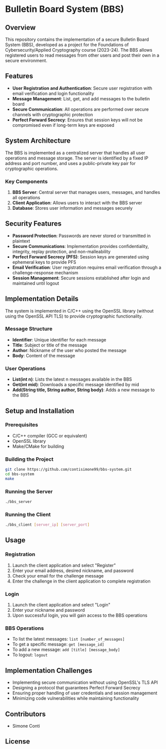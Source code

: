 # Bulletin Board System (BBS)

## Overview

This repository contains the implementation of a secure Bulletin Board System (BBS), developed as a project for the Foundations of Cybersecurity/Applied Cryptography course (2023-24). The BBS allows registered users to read messages from other users and post their own in a secure environment.

## Features

- **User Registration and Authentication**: Secure user registration with email verification and login functionality
- **Message Management**: List, get, and add messages to the bulletin board
- **Secure Communication**: All operations are performed over secure channels with cryptographic protection
- **Perfect Forward Secrecy**: Ensures that session keys will not be compromised even if long-term keys are exposed

## System Architecture

The BBS is implemented as a centralized server that handles all user operations and message storage. The server is identified by a fixed IP address and port number, and uses a public-private key pair for cryptographic operations.

### Key Components

1. **BBS Server**: Central server that manages users, messages, and handles all operations
2. **Client Application**: Allows users to interact with the BBS server
3. **Database**: Stores user information and messages securely

## Security Features

- **Password Protection**: Passwords are never stored or transmitted in plaintext
- **Secure Communications**: Implementation provides confidentiality, integrity, replay protection, and non-malleability
- **Perfect Forward Secrecy (PFS)**: Session keys are generated using ephemeral keys to provide PFS
- **Email Verification**: User registration requires email verification through a challenge-response mechanism
- **Session Management**: Secure sessions established after login and maintained until logout

## Implementation Details

The system is implemented in C/C++ using the OpenSSL library (without using the OpenSSL API TLS) to provide cryptographic functionality.

### Message Structure
- **Identifier**: Unique identifier for each message
- **Title**: Subject or title of the message
- **Author**: Nickname of the user who posted the message
- **Body**: Content of the message

### User Operations
- **List(int n)**: Lists the latest n messages available in the BBS
- **Get(int mid)**: Downloads a specific message identified by mid
- **Add(String title, String author, String body)**: Adds a new message to the BBS

## Setup and Installation

### Prerequisites
- C/C++ compiler (GCC or equivalent)
- OpenSSL library
- Make/CMake for building

### Building the Project
```bash
git clone https://github.com/contisimone99/bbs-system.git
cd bbs-system
make
```

### Running the Server
```bash
./bbs_server
```

### Running the Client
```bash
./bbs_client [server_ip] [server_port]
```

## Usage

### Registration
1. Launch the client application and select "Register"
2. Enter your email address, desired nickname, and password
3. Check your email for the challenge message
4. Enter the challenge in the client application to complete registration

### Login
1. Launch the client application and select "Login"
2. Enter your nickname and password
3. Upon successful login, you will gain access to the BBS operations

### BBS Operations
- To list the latest messages: `list [number_of_messages]`
- To get a specific message: `get [message_id]`
- To add a new message: `add [title] [message_body]`
- To logout: `logout`

## Implementation Challenges

- Implementing secure communication without using OpenSSL's TLS API
- Designing a protocol that guarantees Perfect Forward Secrecy
- Ensuring proper handling of user credentials and session management
- Minimizing code vulnerabilities while maintaining functionality

## Contributors

- Simone Conti

## License
